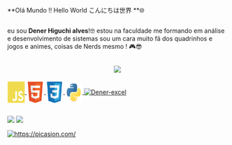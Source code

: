 **Olá Mundo !! Hello World 
こんにちは世界 **:globe_with_meridians:
##
  eu sou **Dener Higuchi alves**!🤓
 estou na faculdade me formando em análise e desenvolvimento de sistemas
sou um cara muito fã dos quadrinhos e jogos e animes, coisas de Nerds mesmo ! 🎮😎
##

<div align="center">
  <a href="https://github.com/Denerhiguchi">
  <img height="180em" src="https://github-readme-stats.vercel.app/api?username=DenerHiguchi&show_icons=true&theme=dark&include_all_commits=true&count_private=true"/>

</div>
  
<div style="display: inline_block"><br>
  <img align="center" alt="Dener-Js" height="50" width="40" src="https://raw.githubusercontent.com/devicons/devicon/master/icons/javascript/javascript-plain.svg">
    <img align="center" alt="Dener-HTML" height="50" width="40" src="https://raw.githubusercontent.com/devicons/devicon/master/icons/html5/html5-original.svg">
  <img align="center" alt="Dener-CSS" height="50" width="40" src="https://raw.githubusercontent.com/devicons/devicon/master/icons/css3/css3-original.svg">
  <img align="center" alt="Dener-Python" height="50" width="40" src="https://raw.githubusercontent.com/devicons/devicon/master/icons/python/python-original.svg">
<img align="center" alt="Dener-excel" height="50" width="70" src="https://maisgeek.com/wp-content/uploads/2021/07/microsoft-excel-logo.jpg">
</div>
  
  ##
  
  <div> 
    <a href="https://www.youtube.com/channel/UC5xxSt0c5JKvn0QEN75qEdw" target="_blank"><img src="https://img.shields.io/badge/YouTube-FF0000?style=for-the-badge&logo=youtube&logoColor=white" target="_blank"></a>
<a href="https://www.linkedin.com/in/denerhiguchi/" target="_blank"><img src="https://img.shields.io/badge/-LinkedIn-%230077B5?style=for-the-badge&logo=linkedin&logoColor=white" target="_blank"></a> 
    

    
  <a href="https://picasion.com/"><img src="https://i.picasion.com/pic91/b4f11090d7c233ba61c1d3e49a2e6e7b.gif" width="180" height="180" border="0" alt="https://picasion.com/" /></a><br/>
 
 
</div>
